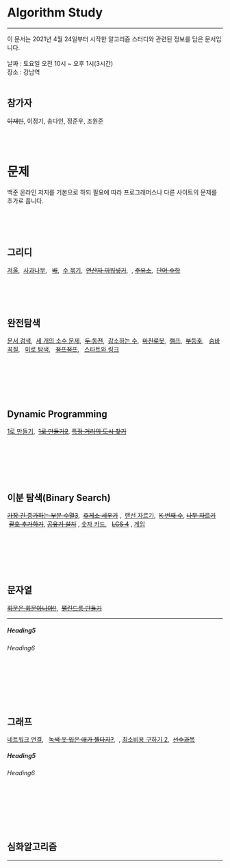 # Algorithm Study

______________________________
이 문서는 2021년 4월 24일부터 시작한 알고리즘 스터디와 관련된 정보를 담은 문서입니다.<br/><br/>
날짜 : 토요일 오전 10시 ~ 오후 1시(3시간)<br/>
장소 : 강남역<br/><br/>

## 참가자

~~이재빈~~, 이정기, 송다인, 정준우, 조원준

<br/><br/>

# 문제

백준 온라인 저지를 기본으로 하되 필요에 따라 프로그래머스나 다른 사이트의 문제를 추가로 풉니다.

<br/><br/><br/>

## 그리디

[저울](https://www.acmicpc.net/problem/2437), &nbsp;[사과나무](https://www.acmicpc.net/problem/19539), &nbsp;
[~~배~~](https://www.acmicpc.net/problem/1092), &nbsp;[수 묶기](https://www.acmicpc.net/problem/1744), &nbsp;[~~연산자
끼워넣기~~](https://www.acmicpc.net/problem/15658), &nbsp;, [~~주유소~~](https://www.acmicpc.net/problem/13305), &nbsp;[~~단어
수학~~](https://www.acmicpc.net/problem/1339)
<br/><br/><br/><br/><br/>

## 완전탐색

[문서 검색](https://www.acmicpc.net/problem/1543), &nbsp;[세 개의 소수 문제](https://www.acmicpc.net/problem/11502), &nbsp;[~~두 동전~~](https://www.acmicpc.net/problem/16197),
&nbsp;[감소하는 수](https://www.acmicpc.net/problem/1038), &nbsp;[~~미친로봇~~](https://www.acmicpc.net/problem/1405), &nbsp;[~~램프~~](https://www.acmicpc.net/problem/1034), &nbsp;[~~부등호~~](https://www.acmicpc.net/problem/2529),
&nbsp; [숨바꼭질](https://www.acmicpc.net/problem/1697), &nbsp; [미로 탐색](https://www.acmicpc.net/problem/2178), &nbsp; [~~점프점프~~](https://www.acmicpc.net/problem/11060),
&nbsp; [스타트와 링크](https://www.acmicpc.net/problem/14889)

<br/><br/><br/><br/><br/>

## Dynamic Programming

[1로 만들기](https://www.acmicpc.net/problem/1463), &nbsp;[~~1로 만들기2~~](https://www.acmicpc.net/problem/12852), [~~특정 거리의 도시
찾기~~](https://www.acmicpc.net/problem/18352)

<br/><br/><br/><br/><br/>

## 이분 탐색(Binary Search)

[~~가장 긴 증가하는 부분 수열3~~](https://www.acmicpc.net/problem/12738), &nbsp;[~~휴게소 세우기~~](https://www.acmicpc.net/problem/1477)
, &nbsp;[랜선 자르기](https://www.acmicpc.net/problem/1654), &nbsp;[~~K 번째 수~~](https://www.acmicpc.net/problem/1300), [~~나무
자르기~~](https://www.acmicpc.net/problem/2805)
&nbsp;[~~괄호 추가하기~~](https://www.acmicpc.net/problem/16637), [~~공유기 설치~~](https://www.acmicpc.net/problem/2110)
, [숫자 카드](https://www.acmicpc.net/problem/10815), &nbsp; [~~LCS 4~~](https://www.acmicpc.net/problem/13711)
, [게임](https://www.acmicpc.net/problem/1072)

<br/><br/><br/><br/><br/>

## 문자열

[~~회문은 회문아니야!!~~](https://www.acmicpc.net/problem/15927), &nbsp;[~~팰린드롬 만들기~~](https://www.acmicpc.net/problem/1213)
______________________________

##### Heading5

###### Heading6

<br/><br/><br/><br/><br/>

## 그래프

[네트워크 연결](https://www.acmicpc.net/problem/1922), &nbsp; [~~녹색 옷 입은 애가 젤다지?~~](https://www.acmicpc.net/problem/4485),
&nbsp;, [최소비용 구하기 2](https://www.acmicpc.net/problem/11779), &nbsp;[~~선수과목~~](https://www.acmicpc.net/problem/14567)

##### Heading5

###### Heading6

<br/><br/><br/><br/><br/>

## 심화알고리즘

______________________________


[마크다운 사용법 문서]: <> (https://lynmp.com/ko/article/title/markdown-link-ua811c9dc59o)

[마크다운 사용법 youtube]: <> (https://www.youtube.com/watch?v=kMEb_BzyUqk)

